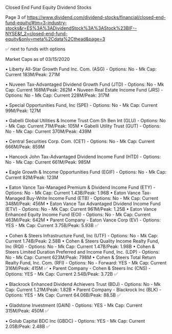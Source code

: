 Closed End Fund Equity Dividend Stocks

Page 3 of https://www.dividend.com/dividend-stocks/financial/closed-end-fund-equity/#tm=3-industry-stocks&r=ES%3A%3ADividendStock%3A%3AStock%23BIF--NYSE&f_2=closed-end-fund-equity&only=meta%2Cdata%2Cthead&page=3

✅ next to funds with options

Market Caps as of 03/15/2020

• Liberty All-Star Growth Fund Inc. Com. (ASG) - Options: No - Mk Cap: Current 183M/Peak: 271M

• Nuveen Tax-Advantaged Dividend Growth Fund (JTD) - Options: No - Mk Cap: Current 168M/Peak: 262M
• Nuveen Real Estate Income Fund (JRS) - Options: No - Mk Cap: Current 228M/Peak: 317M

• Special Opportunities Fund, Inc (SPE) - Options: No - Mk Cap: Current 99M/Peak: 127M

• Gabelli Global Utilities & Income Trust Com Sh Ben Int (GLU) - Options: No - Mk Cap: Current 71M/Peak: 105M
• Gabelli Utility Trust (GUT) - Options: No - Mk Cap: Current 370M/Peak: 439M

• Central Securities Corp. Com. (CET) - Options: No - Mk Cap: Current 666M/Peak: 859M

• Hancock John Tax-Advantaged Dividend Income Fund (HTD) - Options: No - Mk Cap: Current 661M/Peak: 985M

• Eagle Growth & Income Opportunities Fund (EGIF) - Options: No - Mk Cap: Current 82M/Peak: 123M

• Eaton Vance Tax-Managed Premium & Dividend Income Fund (ETY) - Options: No - Mk Cap: Current 1.43B/Peak: 1.96B
• Eaton Vance Tax-Managed Buy-Write Income Fund (ETB) - Options: No - Mk Cap: Current 348M/Peak: 456M
• Eaton Vance Tax Advantaged Dividend Income Fund (ETV) - Options: No - Mk Cap: Current 961M/Peak: 1.25B
• Eaton Vance Enhanced Equity Income Fund (EOI) - Options: No - Mk Cap: Current 463M/Peak: 642M
• Parent Company - Eaton Vance Corp (EV) - Options: YES - Mk Cap: Current 3.75B/Peak: 5.93B ✅

• Cohen & Steers Infrastructure Fund, Inc (UTF) - Options: No - Mk Cap: Current 1.74B/Peak: 2.58B
• Cohen & Steers Quality Income Realty Fund, Inc (RQI) - Options: No - Mk Cap: Current 1.47B/Peak: 1.98B
• Cohen & Steers Limited Duration Preferred and Income Fund, Inc. (LDP) - Options: No - Mk Cap: Current 623M/Peak: 798M
• Cohen & Steers Total Return Realty Fund, Inc. Com. (RFI) - Options: No - Forward: YES - Mk Cap: Current 316M/Peak: 415M ✅
• Parent Company - Cohen & Steers Inc (CNS) - Options: YES - Mk Cap: Current 2.54B/Peak: 3.72B ✅

• Blackrock Enhanced Dividend Achievers Trust (BDJ) - Options: No - Mk Cap: Current 1.21M/Peak: 1.82B
• Parent Company - Blackrock Inc (BLK) - Options: YES - Mk Cap: Current 64.06B/Peak: 88.5B ✅

• Gladstone Investment (GAIN) - Options: YES - Mk Cap: Current 315M/Peak: 450M ✅

• Golub Capital BDC Inc (GBDC) - Options: YES - Mk Cap: Current 2.05B/Peak: 2.48B ✅
